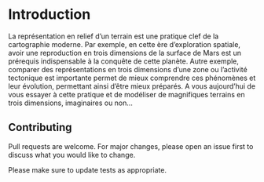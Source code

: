 # Introduction

La représentation en relief d’un terrain est une pratique clef de la cartographie moderne. Par exemple, en cette ère d’exploration spatiale, avoir une reproduction en trois
dimensions de la surface de Mars est un prérequis indispensable à la conquête de cette
planète. Autre exemple, comparer des représentations en trois dimensions d’une zone ou
l’activité tectonique est importante permet de mieux comprendre ces phénomènes et leur
évolution, permettant ainsi d’être mieux préparés.
A vous aujourd’hui de vous essayer à cette pratique et de modéliser de magnifiques
terrains en trois dimensions, imaginaires ou non...






## Contributing
Pull requests are welcome. For major changes, please open an issue first to discuss what you would like to change.

Please make sure to update tests as appropriate.
